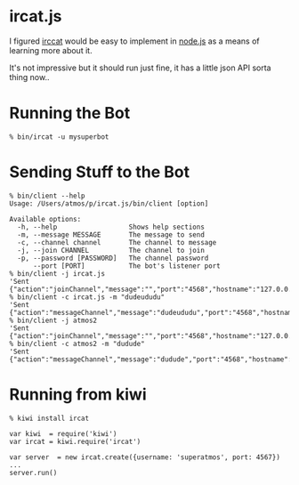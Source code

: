 ircat.js
================

I figured [irccat][irccat] would be easy to implement in [node.js][node] as a means of learning more about it.

It's not impressive but it should run just fine, it has a little json API sorta thing now..

Running the Bot
===============

    % bin/ircat -u mysuperbot

Sending Stuff to the Bot
========================

    % bin/client --help
    Usage: /Users/atmos/p/ircat.js/bin/client [option]

    Available options:
      -h, --help                  Shows help sections
      -m, --message MESSAGE       The message to send
      -c, --channel channel       The channel to message
      -j, --join CHANNEL          The channel to join
      -p, --password [PASSWORD]   The channel password
          --port [PORT]           The bot's listener port
    % bin/client -j ircat.js
    'Sent {"action":"joinChannel","message":"","port":"4568","hostname":"127.0.0.1","channel":"ircat.js"}'
    % bin/client -c ircat.js -m "dudeududu"
    'Sent {"action":"messageChannel","message":"dudeududu","port":"4568","hostname":"127.0.0.1","channel":"ircat.js"}'
    % bin/client -j atmos2                 
    'Sent {"action":"joinChannel","message":"","port":"4568","hostname":"127.0.0.1","channel":"atmos2"}'
    % bin/client -c atmos2 -m "dudude"
    'Sent {"action":"messageChannel","message":"dudude","port":"4568","hostname":"127.0.0.1","channel":"atmos2"}'

Running from kiwi
=================

    % kiwi install ircat

    var kiwi  = require('kiwi')
    var ircat = kiwi.require('ircat')

    var server  = new ircat.create({username: 'superatmos', port: 4567})
    ...
    server.run()

[node]: http://nodejs.org
[irccat]: http://github.com/webs/irccat
